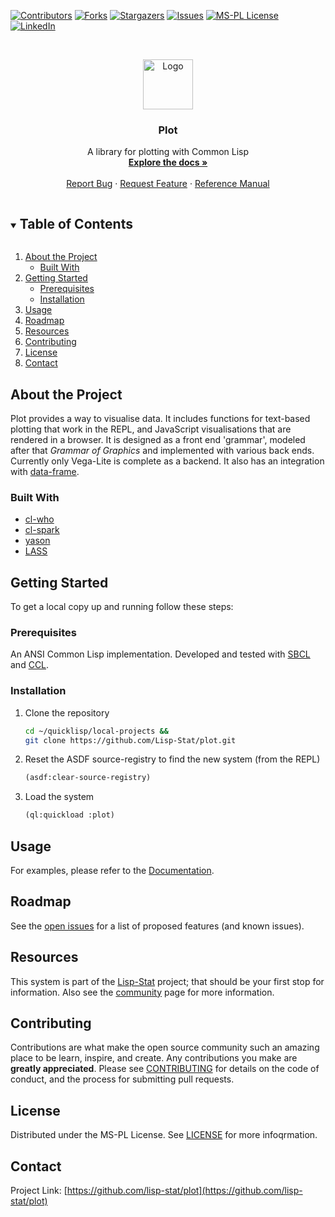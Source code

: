 
<!-- PROJECT SHIELDS -->

[![Contributors][contributors-shield]][contributors-url]
[![Forks][forks-shield]][forks-url]
[![Stargazers][stars-shield]][stars-url]
[![Issues][issues-shield]][issues-url]
[![MS-PL License][license-shield]][license-url]
[![LinkedIn][linkedin-shield]][linkedin-url]



<!-- PROJECT LOGO -->
<br />
<p align="center">
  <a href="https://github.com/lisp-stat/plot">
    <img src="https://lisp-stat.dev/images/stats-image.svg" alt="Logo" width="80" height="80">
  </a>

  <h3 align="center">Plot</h3>

  <p align="center">
	A library for plotting with Common Lisp
	<br />
    <a href="https://lisp-stat.dev/docs/tasks/plotting"><strong>Explore the docs »</strong></a>
    <br />
    <br />
    <a href="https://github.com/lisp-stat/plot/issues">Report Bug</a>
    ·
    <a href="https://github.com/lisp-stat/plot/issues">Request Feature</a>
    ·
    <a href="https://lisp-stat.github.io/plot/">Reference Manual</a>
  </p>
</p>



<!-- TABLE OF CONTENTS -->
<details open="open">
  <summary><h2 style="display: inline-block">Table of Contents</h2></summary>
  <ol>
    <li>
      <a href="#about-the-project">About the Project</a>
      <ul>
        <li><a href="#built-with">Built With</a></li>
      </ul>
    </li>
    <li>
      <a href="#getting-started">Getting Started</a>
      <ul>
        <li><a href="#prerequisites">Prerequisites</a></li>
        <li><a href="#installation">Installation</a></li>
      </ul>
    </li>
    <li><a href="#usage">Usage</a></li>
    <li><a href="#roadmap">Roadmap</a></li>
	<li><a href="#resources">Resources</a></li>
    <li><a href="#contributing">Contributing</a></li>
    <li><a href="#license">License</a></li>
    <li><a href="#contact">Contact</a></li>
  </ol>
</details>



<!-- ABOUT THE PROJECT -->
## About the Project

  Plot provides a way to visualise data. It includes functions for
  text-based plotting that work in the REPL, and JavaScript
  visualisations that are rendered in a browser.  It is designed as a
  front end 'grammar', modeled after that _Grammar of Graphics_ and
  implemented with various back ends.  Currently only Vega-Lite is
  complete as a backend. It also has an integration with
  [data-frame](https://github.com/Lisp-Stat/data-frame).


### Built With

* [cl-who](https://github.com/edicl/cl-who)
* [cl-spark](https://github.com/tkych/cl-spark)
* [yason](https://phmarek.github.io/yason/)
* [LASS](https://github.com/Shinmera/LASS)


<!-- GETTING STARTED -->
## Getting Started

To get a local copy up and running follow these steps:

### Prerequisites

An ANSI Common Lisp implementation. Developed and tested with
[SBCL](https://www.sbcl.org/) and
[CCL](https://github.com/Clozure/ccl).

### Installation

1. Clone the repository
   ```sh
   cd ~/quicklisp/local-projects &&
   git clone https://github.com/Lisp-Stat/plot.git
   ```
2. Reset the ASDF source-registry to find the new system (from the REPL)
   ```lisp
   (asdf:clear-source-registry)
   ```
3. Load the system
   ```lisp
   (ql:quickload :plot)
   ```

<!-- USAGE EXAMPLES -->
## Usage

For examples, please refer to the
[Documentation](https://lisp-stat.dev/docs/tasks/plotting).


<!-- ROADMAP -->
## Roadmap

See the [open issues](https://github.com/lisp-stat/plot/issues) for a list of proposed features (and known issues).

## Resources

This system is part of the [Lisp-Stat](https://lisp-stat.dev/) project; that should be your first stop for information. Also see the <!-- [resources](https://lisp-stat.dev/resources) and -->
[community](https://lisp-stat.dev/community) page for more
information.

<!-- CONTRIBUTING -->
## Contributing

Contributions are what make the open source community such an amazing place to be learn, inspire, and create. Any contributions you make are **greatly appreciated**. Please see [CONTRIBUTING](CONTRIBUTING.md) for details on the code of conduct, and the process for submitting pull requests.

<!-- LICENSE -->
## License

Distributed under the MS-PL License. See [LICENSE](LICENSE) for more infoqrmation.



<!-- CONTACT -->
## Contact

Project Link: [https://github.com/lisp-stat/plot](https://github.com/lisp-stat/plot)



<!-- MARKDOWN LINKS & IMAGES -->
<!-- https://www.markdownguide.org/basic-syntax/#reference-style-links -->
[contributors-shield]: https://img.shields.io/github/contributors/lisp-stat/plot.svg?style=for-the-badge
[contributors-url]: https://github.com/lisp-stat/plot/graphs/contributors
[forks-shield]: https://img.shields.io/github/forks/lisp-stat/plot.svg?style=for-the-badge
[forks-url]: https://github.com/lisp-stat/plot/network/members
[stars-shield]: https://img.shields.io/github/stars/lisp-stat/plot.svg?style=for-the-badge
[stars-url]: https://github.com/lisp-stat/plot/stargazers
[issues-shield]: https://img.shields.io/github/issues/lisp-stat/plot.svg?style=for-the-badge
[issues-url]: https://github.com/lisp-stat/plot/issues
[license-shield]: https://img.shields.io/github/license/lisp-stat/plot.svg?style=for-the-badge
[license-url]: https://github.com/lisp-stat/plot/blob/master/LICENSE
[linkedin-shield]: https://img.shields.io/badge/-LinkedIn-black.svg?style=for-the-badge&logo=linkedin&colorB=555
[linkedin-url]: https://www.linkedin.com/company/symbolics/
